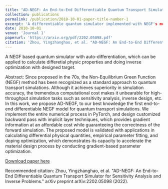 ```yaml
---
title: "AD-NEGF: An End-to-End Differentiable Quantum Transport Simulator for Sensitivity Analysis and Inverse Problems"
collection: publications
permalink: /publication/2010-10-01-paper-title-number-1
excerpt: 'A differentiable quantum simulator implemented with NEGF's method.'
date: 2010-10-01
venue: 'Journal 1'
paperurl: 'https://arxiv.org/pdf/2202.05098.pdf'
citation: 'Zhou, Yingzhanghao, et al. "AD-NEGF: An End-to-End Differentiable Quantum Transport Simulator for Sensitivity Analysis and Inverse Problems." arXiv preprint arXiv:2202.05098 (2022).'
---
```

A NEGF based quantum simulator with auto-differentiation, which can be applied to calculate differetial physic properties and doing inverse optimization with designed target.

Abstract: Since proposed in the 70s, the Non-Equilibrium Green Function (NEGF) method has been recognized as a standard approach to quantum transport simulations. Although it achieves superiority in simulation accuracy, the tremendous computational cost makes it unbearable for high-throughput simulation tasks such as sensitivity analysis, inverse design, etc. In this work, we propose AD-NEGF, to our best knowledge the first end-to-end differentiable NEGF model for quantum transport simulations. We implement the entire numerical process in PyTorch, and design customized backward pass with implicit layer techniques, which provides gradient information at an affordable cost while guaranteeing the correctness of the forward simulation. The proposed model is validated with applications in calculating differential physical quantities, empirical parameter fitting, and doping optimization, which demonstrates its capacity to accelerate the material design process by conducting gradient-based parameter optimization.


[Download paper here](https://arxiv.org/pdf/2202.05098.pdf)

Recommended citation: Zhou, Yingzhanghao, et al. "AD-NEGF: An End-to-End Differentiable Quantum Transport Simulator for Sensitivity Analysis and Inverse Problems." arXiv preprint arXiv:2202.05098 (2022).
